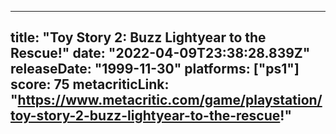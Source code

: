 
---
title: "Toy Story 2: Buzz Lightyear to the Rescue!"
date: "2022-04-09T23:38:28.839Z"
releaseDate: "1999-11-30"
platforms: ["ps1"]
score: 75
metacriticLink: "https://www.metacritic.com/game/playstation/toy-story-2-buzz-lightyear-to-the-rescue!"
---
